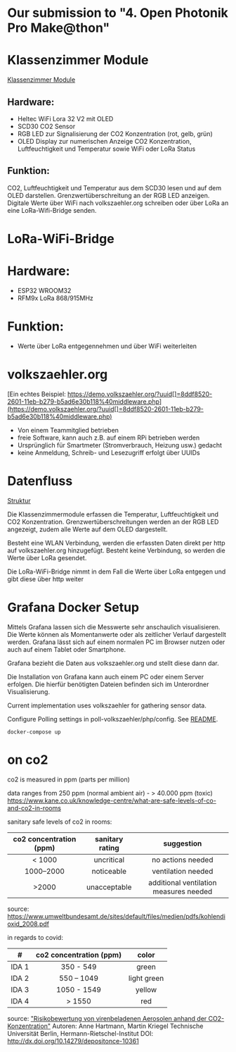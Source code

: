 # Our submission to "4. Open Photonik Pro Make@thon"

# Klassenzimmer Module

[Klassenzimmer Module](docs/Klassenzimmermodul.jpg)

## Hardware:
- Heltec WiFi Lora 32 V2 mit OLED
- SCD30 CO2 Sensor
- RGB LED zur Signalisierung der CO2 Konzentration (rot, gelb, grün)
- OLED Display zur numerischen Anzeige CO2 Konzentration, Luftfeuchtigkeit und Temperatur sowie WiFi oder LoRa Status

## Funktion:
  CO2, Luftfeuchtigkeit und Temperatur aus dem SCD30 lesen und
  auf dem OLED darstellen. Grenzwertüberschreitung an der RGB LED anzeigen.
  Digitale Werte über WiFi nach volkszaehler.org schreiben oder über LoRa
  an eine LoRa-Wifi-Bridge senden.

# LoRa-WiFi-Bridge

# Hardware:
- ESP32 WROOM32
- RFM9x LoRa 868/915MHz

# Funktion:
- Werte über LoRa entgegennehmen und über WiFi weiterleiten

# volkszaehler.org

[Ein echtes Beispiel: https://demo.volkszaehler.org/?uuid[]=8ddf8520-2601-11eb-b279-b5ad6e30b118%40middleware.php](https://demo.volkszaehler.org/?uuid[]=8ddf8520-2601-11eb-b279-b5ad6e30b118%40middleware.php)

- Von einem Teammitglied betrieben
- freie Software, kann auch z.B. auf einem RPi betrieben werden
- Ursprünglich für Smartmeter (Stromverbrauch, Heizung usw.) gedacht
- keine Anmeldung, Schreib- und Lesezugriff erfolgt über UUIDs

# Datenfluss

[Struktur](docs/Struktur.jpg)

Die Klassenzimmermodule erfassen die Temperatur, Luftfeuchtigkeit und CO2 Konzentration.
Grenzwertüberschreitungen werden an der RGB LED angezeigt, zudem alle Werte auf dem OLED dargestellt.

Besteht eine WLAN Verbindung, werden die erfassten Daten direkt per http auf volkszaehler.org hinzugefügt.
Besteht keine Verbindung, so werden die Werte über LoRa gesendet.

Die LoRa-WiFi-Bridge nimmt in dem Fall die Werte über LoRa entgegen und gibt diese über http weiter

# Grafana Docker Setup

Mittels Grafana lassen sich die Messwerte sehr anschaulich visualisieren. Die Werte können als Momentanwerte
oder als zeitlicher Verlauf dargestellt werden. Grafana lässt sich auf einem normalen PC im Browser nutzen oder
auch auf einem Tablet oder Smartphone.

Grafana bezieht die Daten aus volkszaehler.org und stellt diese dann dar. 

Die Installation von Grafana kann auch einem PC oder einem Server erfolgen. Die hierfür benötigten Dateien befinden
sich im Unterordner Visualisierung.

Current implementation uses volkszaehler for gathering sensor data.

Configure Polling settings in poll-volkszaehler/php/config. See [README](poll-volkszaehler/README.md).

```
docker-compose up
```

# on co2

co2 is measured in ppm (parts per million)


data ranges from 250 ppm (normal ambient air) - > 40.000 ppm (toxic) 
https://www.kane.co.uk/knowledge-centre/what-are-safe-levels-of-co-and-co2-in-rooms


sanitary safe levels of co2 in rooms:

| co2 concentration (ppm) | sanitary rating | suggestion                       |
|:-------------:|:-------------------:|:--------------------------------------:|
| < 1000        | uncritical          | no actions needed                      |
| 1000–2000     | noticeable          | ventilation needed                     |
| >2000         | unacceptable        | additional ventilation measures needed |

source: https://www.umweltbundesamt.de/sites/default/files/medien/pdfs/kohlendioxid_2008.pdf

in regards to covid:

| #     | co2 concentration (ppm) | color       |
|:-----:|:-----------------------:|:-----------:|
| IDA 1 |  350 - 549              | green       |
| IDA 2 |  550 – 1049             | light green |
| IDA 3 | 1050 - 1549             | yellow      |
| IDA 4 | > 1550                  | red         |

source: ["Risikobewertung von virenbeladenen Aerosolen anhand der CO2-Konzentration"](co2-colors.png)
Autoren: Anne Hartmann, Martin Kriegel
Technische Universität Berlin, Hermann-Rietschel-Institut
DOI: http://dx.doi.org/10.14279/depositonce-10361

